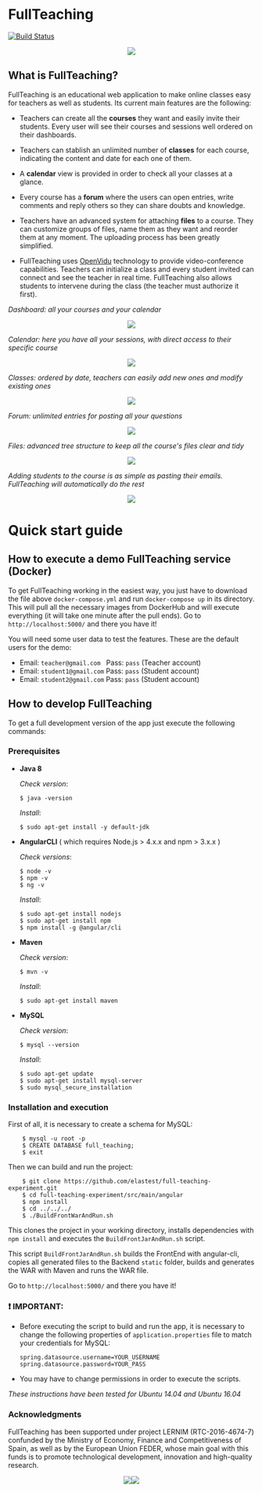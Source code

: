 # FullTeaching

[![Build Status](https://travis-ci.org/pabloFuente/full-teaching.png?branch=master)](https://travis-ci.org/pabloFuente/full-teaching)

<p align="center"><img src="https://github.com/pabloFuente/full-teaching/blob/master/ReadmeImages/presentation.png?raw=true"/></p>


## What is FullTeaching?
FullTeaching is an educational web application to make online classes easy for teachers as well as students. Its current main features are the following:

- Teachers can create all the **courses** they want and easily invite their students. Every user will see their courses and sessions well ordered on their dashboards.

- Teachers can stablish an unlimited number of **classes** for each course, indicating the content and date for each one of them.

- A **calendar** view is provided in order to check all your classes at a glance.

- Every course has a **forum** where the users can open entries, write comments and reply others so they can share doubts and knowledge.

- Teachers have an advanced system for attaching **files** to a course. They can customize groups of files, name them as they want and reorder them at any moment. The uploading process has been greatly simplified.

- FullTeaching uses [OpenVidu](http://openvidu.io) technology to provide video-conference capabilities. Teachers can initialize a class and every student invited can connect and see the teacher in real time. FullTeaching also allows students to intervene during the class (the teacher must authorize it first).

*Dashboard: all your courses and your calendar*
<p align="center"><img src="https://github.com/pabloFuente/full-teaching/blob/master/ReadmeImages/dashboard.png?raw=true"/></p>

*Calendar: here you have all your sessions, with direct access to their specific course*
<p align="center"><img src="https://github.com/pabloFuente/full-teaching/blob/master/ReadmeImages/calendar.png?raw=true"/></p>

*Classes: ordered by date, teachers can easily add new ones and modify existing ones*
<p align="center"><img src="https://github.com/pabloFuente/full-teaching/blob/master/ReadmeImages/sessions.png?raw=true"/></p>

*Forum: unlimited entries for posting all your questions*
<p align="center"><img src="https://github.com/pabloFuente/full-teaching/blob/master/ReadmeImages/forum.png?raw=true"/></p>

*Files: advanced tree structure to keep all the course's files clear and tidy*
<p align="center"><img src="https://github.com/pabloFuente/full-teaching/blob/master/ReadmeImages/files.png?raw=true"/></p>

*Adding students to the course is as simple as pasting their emails. FullTeaching will automatically do the rest*
<p align="center"><img src="https://github.com/pabloFuente/full-teaching/blob/master/ReadmeImages/addattedners.png?raw=true"/></p>

# Quick start guide

## How to execute a demo FullTeaching service (Docker)

To get FullTeaching working in the easiest way, you just have to download the file above `docker-compose.yml` and run `docker-compose up` in its directory. This will pull all the necessary images from DockerHub and will execute everything (it will take one minute after the pull ends). Go to `http://localhost:5000/` and there you have it!

You will need some user data to test the features. These are the default users for the demo:
- Email: `teacher@gmail.com`   Pass: `pass`  (Teacher account)
- Email: `student1@gmail.com`  Pass: `pass`  (Student account) 
- Email: `student2@gmail.com`  Pass: `pass`  (Student account)


## How to develop FullTeaching

To get a full development version of the app just execute the following commands:


### Prerequisites

  - **Java 8**

    *Check version*:

        $ java -version

     *Install*:

        $ sudo apt-get install -y default-jdk

  - **AngularCLI** ( which requires  Node.js > 4.x.x  and  npm > 3.x.x )

    *Check versions*:

        $ node -v
        $ npm -v
        $ ng -v

     *Install*:

        $ sudo apt-get install nodejs
        $ sudo apt-get install npm
        $ npm install -g @angular/cli

  - **Maven**

    *Check version*:

        $ mvn -v

    *Install*:

        $ sudo apt-get install maven

  - **MySQL**

    *Check version*:

        $ mysql --version

    *Install*:

        $ sudo apt-get update
        $ sudo apt-get install mysql-server
        $ sudo mysql_secure_installation

### Installation and execution

  First of all, it is necessary to create a schema for MySQL:

        $ mysql -u root -p
        $ CREATE DATABASE full_teaching;
        $ exit

  Then we can build and run the project:

        $ git clone https://github.com/elastest/full-teaching-experiment.git
        $ cd full-teaching-experiment/src/main/angular
        $ npm install
        $ cd ../../../
        $ ./BuildFrontWarAndRun.sh

This clones the project in your working directory, installs dependencies with `npm install` and executes the `BuildFrontJarAndRun.sh` script.

This script `BuildFrontJarAndRun.sh` builds the FrontEnd with angular-cli, copies all generated files to the Backend `static` folder, builds and generates the WAR with Maven and runs the WAR file.

Go to `http://localhost:5000/` and there you have it!

### :heavy_exclamation_mark: **IMPORTANT**:

  - Before executing the script to build and run the app, it is necessary to change the following properties of `application.properties` file to match your credentials for MySQL:

        spring.datasource.username=YOUR_USERNAME
        spring.datasource.password=YOUR_PASS

  - You may have to change permissions in order to execute the scripts.

*These instructions have been tested for Ubuntu 14.04 and Ubuntu 16.04*

### Acknowledgments ###

FullTeaching has been supported under project LERNIM (RTC-2016-4674-7) confunded by the Ministry of Economy, Finance and Competitiveness of Spain, as well as by the European Union FEDER, whose main goal with this funds is to promote technological development, innovation and high-quality research.

<p align="center"><img src="https://github.com/pabloFuente/full-teaching/blob/master/ReadmeImages/footer-ministerio-economia-400-optimized.png?raw=true"/><img src="https://github.com/pabloFuente/full-teaching/blob/master/ReadmeImages/footer-european-union-400-optimized.png?raw=true"/></p>
